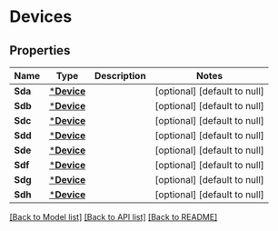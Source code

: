 # Devices

## Properties
Name | Type | Description | Notes
------------ | ------------- | ------------- | -------------
**Sda** | [***Device**](Device.md) |  | [optional] [default to null]
**Sdb** | [***Device**](Device.md) |  | [optional] [default to null]
**Sdc** | [***Device**](Device.md) |  | [optional] [default to null]
**Sdd** | [***Device**](Device.md) |  | [optional] [default to null]
**Sde** | [***Device**](Device.md) |  | [optional] [default to null]
**Sdf** | [***Device**](Device.md) |  | [optional] [default to null]
**Sdg** | [***Device**](Device.md) |  | [optional] [default to null]
**Sdh** | [***Device**](Device.md) |  | [optional] [default to null]

[[Back to Model list]](../README.md#documentation-for-models) [[Back to API list]](../README.md#documentation-for-api-endpoints) [[Back to README]](../README.md)


